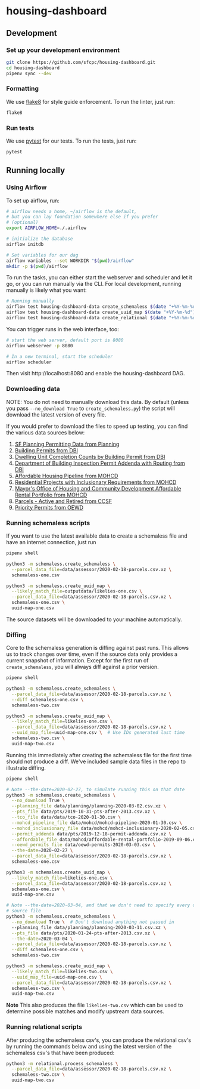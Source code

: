 # housing-dashboard

## Development

### Set up your development environment

```sh
git clone https://github.com/sfcpc/housing-dashboard.git
cd housing-dashboard
pipenv sync --dev
```
### Formatting

We use [flake8](https://flake8.pycqa.org/en/latest/) for style guide
enforcement. To run the linter, just run:

```sh
flake8
```

### Run tests

We use [pytest](https://docs.pytest.org/) for our tests. To run the tests, just
run:

```sh
pytest
```

## Running locally

### Using Airflow

To set up airflow, run:

```sh
# airflow needs a home, ~/airflow is the default,
# but you can lay foundation somewhere else if you prefer
# (optional)
export AIRFLOW_HOME=./.airflow

# initialize the database
airflow initdb

# Set variables for our dag
airflow variables --set WORKDIR "$(pwd)/airflow"
mkdir -p $(pwd)/airflow
```

To run the tasks, you can either start the webserver and scheduler and
let it go, or you can run manually via the CLI. For local development,
running manually is likely what you want:

```sh
# Running manually
airflow test housing-dashboard-data create_schemaless $(date "+%Y-%m-%d")
airflow test housing-dashboard-data create_uuid_map $(date "+%Y-%m-%d")
airflow test housing-dashboard-data create_relational $(date "+%Y-%m-%d")
```

You can trigger runs in the web interface, too:

```sh
# start the web server, default port is 8080
airflow webserver -p 8080

# In a new terminal, start the scheduler
airflow scheduler
```

Then visit http://localhost:8080 and enable the housing-dashboard DAG.


### Downloading data

NOTE: You do not need to manually download this data. By default (unless you
pass `--no_download True` to `create_schemaless.py`) the script will download
the latest version of every file.

If you would prefer to download the files to speed up testing, you can find
the various data sources below:

1. [SF Planning Permitting Data from Planning](https://data.sfgov.org/Housing-and-Buildings/SF-Planning-Permitting-Data/kncr-c6jw)
1. [Building Permits from DBI](https://data.sfgov.org/Housing-and-Buildings/Building-Permits/i98e-djp9)
1. [Dwelling Unit Completion Counts by Building Permit from DBI](https://data.sfgov.org/Housing-and-Buildings/Dwelling-Unit-Completion-Counts-by-Building-Permit/j67f-aayr)
1. [Department of Building Inspection Permit Addenda with Routing from DBI](https://data.sfgov.org/Housing-and-Buildings/Department-of-Building-Inspection-Permit-Addenda-w/87xy-gk8d)
1. [Affordable Housing Pipeline from MOHCD](https://data.sfgov.org/Housing-and-Buildings/Affordable-Housing-Pipeline/aaxw-2cb8)
1. [Residential Projects with Inclusionary Requirements from MOHCD](https://data.sfgov.org/Housing-and-Buildings/Residential-Projects-With-Inclusionary-Requirement/nj3x-rw36)
1. [Mayor's Office of Housing and Community Development Affordable Rental Portfolio from MOHCD](https://data.sfgov.org/Housing-and-Buildings/Mayor-s-Office-of-Housing-and-Community-Developmen/9rdx-httc)
1. [Parcels - Active and Retired from CCSF](https://data.sfgov.org/Geographic-Locations-and-Boundaries/Parcels-Active-and-Retired/acdm-wktn)
1. [Priority Permits from OEWD](https://data.sfgov.org/dataset/Priority-Permits/336t-bzzm)

### Running schemaless scripts

If you want to use the latest available data to create a schemaless file and
have an internet connection, just run

```sh
pipenv shell

python3 -m schemaless.create_schemaless \
  --parcel_data_file=data/assessor/2020-02-18-parcels.csv.xz \
  schemaless-one.csv

python3 -m schemaless.create_uuid_map \
  --likely_match_file=outputdata/likelies-one.csv \
  --parcel_data_file=data/assessor/2020-02-18-parcels.csv.xz \
  schemaless-one.csv \
  uuid-map-one.csv
```

The source datasets will be downloaded to your machine automatically.

### Diffing

Core to the schemaless generation is diffing against past runs. This allows
us to track changes over time, even if the source data only provides a current
snapshot of information. Except for the first run of `create_schemaless`, you
will always diff against a prior version.

```sh
pipenv shell

python3 -m schemaless.create_schemaless \
  --parcel_data_file=data/assessor/2020-02-18-parcels.csv.xz \
  --diff schemaless-one.csv \
  schemaless-two.csv

python3 -m schemaless.create_uuid_map \
  --likely_match_file=likelies-one.csv \
  --parcel_data_file=data/assessor/2020-02-18-parcels.csv.xz \
  --uuid_map_file=uuid-map-one.csv \  # Use IDs generated last time
  schemaless-two.csv \
  uuid-map-two.csv
```

Running this immediately after creating the schemaless file for the first time
should not produce a diff. We've included sample data files in the repo to
illustrate diffing.

```sh
pipenv shell

# Note --the-date=2020-02-27, to simulate running this on that date
python3 -m schemaless.create_schemaless \
  --no_download True \
  --planning_file data/planning/planning-2020-03-02.csv.xz \
  --pts_file data/pts/2019-10-31-pts-after-2013.csv.xz \
  --tco_file data/data/tco-2020-01-30.csv \
  --mohcd_pipeline_file data/mohcd/mohcd-pipeline-2020-01-30.csv \
  --mohcd_inclusionary_file data/mohcd/mohcd-inclusionary-2020-02-05.csv \
  --permit_addenda data/pts/2019-12-18-permit-addenda.csv.xz \
  --affordable_file data/mohcd/affordable-rental-portfolio-2019-09-06.csv \
  --oewd_permits_file data/oewd-permits-2020-03-03.csv \
  --the-date=2020-02-27 \
  --parcel_data_file=data/assessor/2020-02-18-parcels.csv.xz \
  schemaless-one.csv

python3 -m schemaless.create_uuid_map \
  --likely_match_file=likelies-one.csv \
  --parcel_data_file=data/assessor/2020-02-18-parcels.csv.xz \
  schemaless-one.csv \
  uuid-map-one.csv

# Note --the-date=2020-03-04, and that we don't need to specify every data
# source file
python3 -m schemaless.create_schemaless \
  --no_download True \  # Don't download anything not passed in
  --planning_file data/planning/planning-2020-03-11.csv.xz \
  --pts_file data/pts/2020-01-24-pts-after-2013.csv.xz \
  --the-date=2020-03-04 \
  --parcel_data_file=data/assessor/2020-02-18-parcels.csv.xz \
  --diff schemaless-one.csv \
  schemaless-two.csv

python3 -m schemaless.create_uuid_map \
  --likely_match_file=likelies-two.csv \
  --uuid_map_file=uuid-map-one.csv \
  --parcel_data_file=data/assessor/2020-02-18-parcels.csv.xz \
  schemaless-two.csv \
  uuid-map-two.csv
```

**Note** This also produces the file `likelies-two.csv` which can be used to determine
possible matches and modify upstream data sources.

### Running relational scripts

After producing the schemaless csv's, you can produce the relational csv's by running
the commands below and using the latest version of the schemaless csv's that have
been produced:

```sh
python3 -m relational.process_schemaless \
  --parcel_data_file=data/assessor/2020-02-18-parcels.csv.xz \
  schemaless-two.csv \
  uuid-map-two.csv
```
